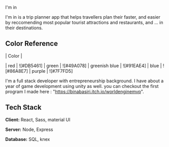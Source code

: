 
I'm in

I'm in is a trip planner app that helps travellers plan their faster, and easier by reccomending most popular tourist attractions and restaurants, and ... in their destinations.

## Color Reference

| Color             | 

| red | ![#DB5461]
| green | ![#49A078]
| greenish blue | ![#91EAE4]
| blue | ![#86A8E7]
| purple | ![#7F7FD5]



I'm a full stack developer with entrepreneurship background.
I have about a year of game development using unity as well.
you can checkout the first program I made here : "https://binabasiri.itch.io/worldenginemvp".



## Tech Stack

**Client:** React, Sass, material UI

**Server:** Node, Express

**Database:** SQL, knex
